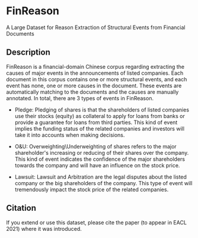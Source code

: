 # FinReason

A Large Dataset for Reason Extraction of Structural Events from Financial Documents


## Description

FinReason is a financial-domain Chinese corpus regarding extracting the causes of major
events in the announcements of listed companies. Each document in this corpus contains one or more structural events, and each event has none, one or more causes in the document. These events are automatically matching to the documents and the causes are manually annotated. In total, there are 3 types of events in FinReason. 

* Pledge: Pledging of shares is that the shareholders of listed companies use their stocks
(equity) as collateral to apply for loans from banks or provide a guarantee for loans from third parties. This kind of event implies the funding status of the related companies and investors will take it into accounts when making decisions. 

* O&U: Overweighting\Underweighting of shares refers to the major shareholder's increasing
or reducing of their shares over the company. This kind of event indicates the confidence of the major shareholders towards the company and will have an influence on the stock price. 

* Lawsuit: Lawsuit and Arbitration are the legal disputes about the listed company or the big
shareholders of the company. This type of event will tremendously impact the stock price of the related companies.


## Citation

If you extend or use this dataset, please cite the paper (to appear in EACL 2021) where it was introduced.

<!-- [paper](https://www.aclweb.org/anthology/2020.aacl-main.81.pdf)  -->
<!-- ```text
@inproceedings{chen2020reconstructing,
  title={Reconstructing Event Regions for Event Extraction via Graph Attention Networks},
  author={Chen, Pei and Yang, Hang and Liu, Kang and Huang, Ruihong and Chen, Yubo and Wang, Taifeng and Zhao, Jun},
  booktitle={Proceedings of the 1st Conference of the Asia-Pacific Chapter of the Association for Computational Linguistics and the 10th International Joint Conference on Natural Language Processing},
  pages={811--820},
  year={2020}
}
``` -->

